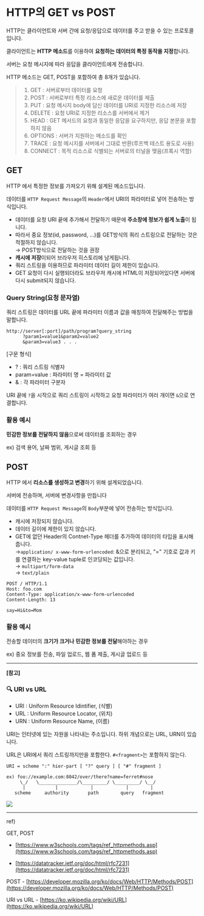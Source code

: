 # HTTP의 GET vs POST 

HTTP는 클라이언트와 서버 간에 요청/응답으로 데이터를 주고 받을 수 있는 프로토콜입니다.

클라이언트는 **HTTP 메소드**를 이용하여 **요청하는 데이터의 특정 동작을 지정**합니다.

서버는 요청 메시지에 따라 응답을 클라이언트에게 전송합니다.

HTTP 메소드는 GET, POST을 포함하여 총 8개가 있습니다.

> 1. GET : 서버로부터 데이터를 요청
> 2. POST : 서버로부터 특정 리소스에 새로운 데이터를 제출
> 3. PUT : 요청 메시지 body에 담신 데이터를 URI로 지정한 리소스에 저장
> 4. DELETE : 요청 URI로 지정한 리소스를 서버에서 제거
> 5. HEAD : GET 메서드의 요청과 동일한 응답을 요구하지만, 응답 본문을 포함하지 않음
> 6. OPTIONS : 서버가 지원하는 메소드를 확인
> 7. TRACE : 요청 메시지를 서버에서 그대로 반환(루프백 테스트 용도로 사용)
> 8. CONNECT : 목적 리소스로 식별되는 서버로의 터널을 맺음(프록시 역할)

## GET

HTTP 에서 특정한 정보를 가져오기 위해 설계된 메소드입니다.

데이터를 `HTTP Request Message`의 `Header`에서 URI의  파라미터로 넣어 전송하는 방식입니다.

- 데이터를 요청 URI 끝에 추가해서 전달하기 때문에 **주소창에 정보가 쉽게 노출**이 됩니다.
- 따라서 중요 정보(id, password, ...)를 GET방식의 쿼리 스트링으로 전달하는 것은 적절하지 않습니다.  
→ POST방식으로 전달하는 것을 권장
- **캐시에 저장**이되어 브라우저 히스토리에 남게됩니다.
- 쿼리 스트링을 이용하므로 파라미터 데이터 길이 제한이 있습니다.
- GET 요청이 다시 실행되더라도 브라우저 캐시에 HTML이 저장되어있다면 서버에 다시 submit되지 않습니다.

### Query String(요청 문자열)

쿼리 스트링은 데이터를 URL 끝에 파라미터 이름과 값을 매칭하여 전달해주는 방법을 말합니다.

```visual-basic
http://server[:port]/path/program?query_string
      ?param1=value1&param2=value2
      &param3=value3 . . .
```

[구문 형식]

- ? : 쿼리 스트링 식별자
- param=value : 파라미터 명 = 파라미터 값
- & : 각 파라미터 구분자


URI 끝에 `?`을 시작으로 쿼리 스트링이 시작하고 요청 파라미터가 여러 개이면 `&`으로 연결합니다.  

### 활용 예시

**민감한 정보를 전달하지 않음**으로써 데이터를 조회하는 경우

ex) 검색 용어, 날짜 범위, 게시글 조회 등 

 
## POST

HTTP 에서 **리소스를 생성하고 변경**하기 위해 설계되었습니다.

서버에 전송하며, 서버에 변경사항을 만듭니다

데이터를 `HTTP Request Message`의 `Body`부분에 넣어 전송하는 방식입니다.

- 캐시에 저장되지 않습니다.
- 데이터 길이에 제한이 있지 않습니다.
- GET에 없던 Header의 Contnet-Type 헤더를 추가하여 데이터의 타입을 표시해줍니다.  
  →`application/ x-www-form-urlencoded`: &으로 분리되고, "=" 기호로 값과 키를 연결하는 key-value tuple로 인코딩되는 값입니다.  
  → `multipart/form-data`  
  → `text/plain`  

```visual-basic
POST / HTTP/1.1
Host: foo.com
Content-Type: application/x-www-form-urlencoded
Content-Length: 13

say=Hi&to=Mom
```

### 활용 예시

전송할 데이터의 **크기가 크거나** **민감한 정보를 전달**해야하는 경우

ex) 중요 정보를 전송, 파일 업로드, 웹 폼 제출, 게시글 업로드 등 
  
  
  
---

**[참고]**

### 🔍 URI vs URL

- URI : Uniform Resource Idintifier, (식별)
- URL : Uniform Resource Locator, (위치)
- URN : Uniform Resource Name, (이름)

URI는 인터넷에 있는 자원을 나타내는 주소입니다. 하위 개념으로는 URL, URN이 있습니다.

URL은 URI에서 쿼리 스트링까지만을 포함한다. `#<fragment>`는 포함하지 않는다.

```visual-basic
URI = scheme ":" hier-part [ "?" query ] [ "#" fragment ]

ex) foo://example.com:8042/over/there?name=ferret#nose
     \_/   \______________/\_________/ \_________/ \__/
      |           |            |            |        |
   scheme     authority       path        query   fragment
```

<p align="URI_URL_URN">
  <img src="https://github.com/triflingness/CSnCT-Study/blob/85aaa8d967f93d36c53ce0f1f5cdb4393d59cc37/Network/imgs/5.%20http%20get,post/uri.png">
</p>
  
---

ref)

GET, POST 
- [https://www.w3schools.com/tags/ref_httpmethods.asp](https://www.w3schools.com/tags/ref_httpmethods.asp)

- [https://datatracker.ietf.org/doc/html/rfc7231](https://datatracker.ietf.org/doc/html/rfc7231)

POST - [https://developer.mozilla.org/ko/docs/Web/HTTP/Methods/POST](https://developer.mozilla.org/ko/docs/Web/HTTP/Methods/POST)

URI vs URL - [https://ko.wikipedia.org/wiki/URL](https://ko.wikipedia.org/wiki/URL)

